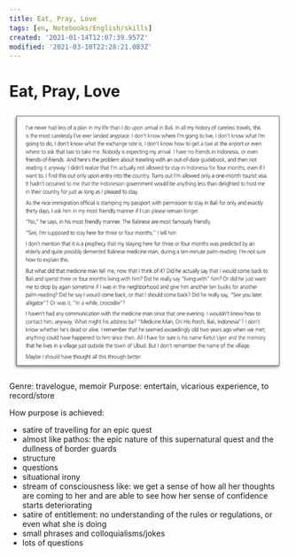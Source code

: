```yaml
---
title: Eat, Pray, Love
tags: [en, Notebooks/English/skills]
created: '2021-01-14T12:07:39.957Z'
modified: '2021-03-10T22:28:21.083Z'
---
```


# Eat, Pray, Love

![extract](../attachments/exEatPrayLove.png)

Genre: travelogue, memoir
Purpose: entertain, vicarious experience, to record/store

How purpose is achieved:
- satire of travelling for an epic quest 
- almost like pathos: the epic nature of this supernatural quest and the dullness of border guards
- structure
- questions
- situational irony
- stream of consciousness like: we get a sense of how all her thoughts are coming to her and are able to see how her sense of confidence starts deteriorating
- satire of entitlement: no understanding of the rules or regulations, or even what she is doing
- small phrases and colloquialisms/jokes
- lots of questions


